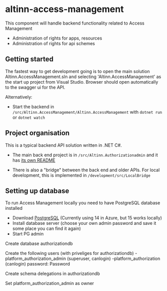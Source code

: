 # altinn-access-management

This component will handle backend functionality related to Access Management
- Administration of rights for apps, resources
- Administration of rights for api schemes

## Getting started

The fastest way to get development going is to open the main solution Altinn.AccessManagement.sln and selecting 'Altinn.AccessManagement' as the start up project from Visual Studio. Browser should open automatically to the swagger ui for the API.

Alternatively:

- Start the backend in `/src/Altinn.AccessManagement/Altinn.AccessManagement` with `dotnet run` or `dotnet watch`

## Project organisation

This is a typical backend API solution written in .NET C#.

- The main back end project is in `/src/Altinn.Authorizationadmin` and it has [its own README](backend/src/Altinn.Authorizationadmin/Altinn.Authorizationadmin/README.md)

- There is also a "bridge" between the back end and older APIs. For local development, this is implemented in `/development/src/LocalBridge`


## Setting up database

To run Access Management locally you need to have PostgreSQL database installed

- Download [PostgreSQL](https://www.postgresql.org/download/) (Currently using 14 in Azure, but 15 works locally) 
- Install database server (choose your own admin password and save it some place you can find it again)
- Start PG admin


Create database authorizationdb

Create the following users (with priveliges for authorizationdb) 
-platform_authorization_admin (superuser, canlogin)
-platform_authorization (canlogin)
password: Password

Create schema delegations in authorizationdb

Set platform_authorization_admin as owner



